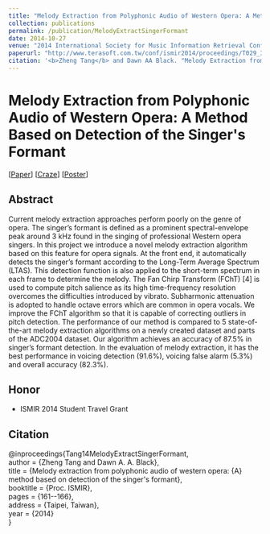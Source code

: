 ```yaml
---
title: "Melody Extraction from Polyphonic Audio of Western Opera: A Method Based on Detection of the Singer’s Formant"
collection: publications
permalink: /publication/MelodyExtractSingerFormant
date: 2014-10-27
venue: "2014 International Society for Music Information Retrieval Conference"
paperurl: "http://www.terasoft.com.tw/conf/ismir2014/proceedings/T029_329_Paper.pdf"
citation: '<b>Zheng Tang</b> and Dawn AA Black. "Melody Extraction from Polyphonic Audio of Western Opera: A Method Based on Detection of the Singer’s Formant". <i>2014 International Society for Music Information Retrieval Conference (ISMIR 2014)</i>. pp. 161-166. 2014.'
---
```

# Melody Extraction from Polyphonic Audio of Western Opera: A Method Based on Detection of the Singer's Formant

[<a href="http://www.terasoft.com.tw/conf/ismir2014/proceedings/T029_329_Paper.pdf">Paper</a>]
[<a href="http://zhengthomastang.github.io/files/MelodyExtractSingerFormant_craze.pdf">Craze</a>]
[<a href="http://zhengthomastang.github.io/files/MelodyExtractSingerFormant_poster.pdf">Poster</a>]

## Abstract
Current melody extraction approaches perform poorly on the genre of opera. The singer’s formant is defined as a prominent spectral-envelope peak around 3 kHz found in the singing of professional Western opera singers. In this project we introduce a novel melody extraction algorithm based on this feature for opera signals. At the front end, it automatically detects the singer’s formant according to the Long-Term Average Spectrum (LTAS). This detection function is also applied to the short-term spectrum in each frame to determine the melody. The Fan Chirp Transform (FChT) [4] is used to compute pitch salience as its high time-frequency resolution overcomes the difficulties introduced by vibrato. Subharmonic attenuation is adopted to handle octave errors which are common in opera vocals. We improve the FChT algorithm so that it is capable of correcting outliers in pitch detection. The performance of our method is compared to 5 state-of-the-art melody extraction algorithms on a newly created dataset and parts of the ADC2004 dataset. Our algorithm achieves an accuracy of 87.5% in singer’s formant detection. In the evaluation of melody extraction, it has the best performance in voicing detection (91.6%), voicing false alarm (5.3%) and overall accuracy (82.3%). 


## Honor
* ISMIR 2014 Student Travel Grant


## Citation
@inproceedings{Tang14MelodyExtractSingerFormant,  
author = {Zheng Tang and Dawn A. A. Black},  
title = {Melody extraction from polyphonic audio of western opera: {A} method based on detection of the singer's formant},  
booktitle = {Proc. ISMIR},  
pages = {161--166},  
address = {Taipei, Taiwan},  
year = {2014}  
}
